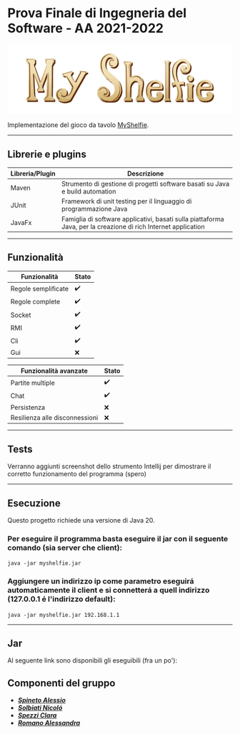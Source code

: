 # Prova Finale di Ingegneria del Software - AA 2021-2022

![MyShelfie](src/main/resources/images/Publisher%20material/Title%202000x618px.png)

Implementazione del gioco da tavolo [MyShelfie](https://www.craniocreations.it/prodotto/my-shelfie).

---

## Librerie e plugins

| Libreria/Plugin | Descrizione                                                                                                    |
|-----------------|----------------------------------------------------------------------------------------------------------------|
| Maven           | Strumento di gestione di progetti software basati su Java e build automation                                   |
| JUnit           | Framework di unit testing per il linguaggio di programmazione Java                                             |
| JavaFx          | Famiglia di software applicativi, basati sulla piattaforma Java, per la creazione di rich Internet application |

---

## Funzionalità

| Funzionalità        | Stato               |
|---------------------|---------------------|
| Regole semplificate | :heavy_check_mark:  |
| Regole complete     | :heavy_check_mark:  |
| Socket              | :heavy_check_mark:  |
| RMI                 | :heavy_check_mark:  |
| Cli                 | :heavy_check_mark:  |
| Gui                 | :x:                 |

| Funzionalità avanzate          | Stato              |
|--------------------------------|--------------------|
| Partite multiple               | :heavy_check_mark: |
| Chat                           | :heavy_check_mark: |
| Persistenza                    | :x:                |
| Resilienza alle disconnessioni | :x:                |

---

## Tests

Verranno aggiunti screenshot dello strumento Intellij per dimostrare il corretto funzionamento del programma (spero)

---


## Esecuzione

Questo progetto richiede una versione di Java 20.

### Per eseguire il programma basta eseguire il jar con il seguente comando (sia server che client): 

```
java -jar myshelfie.jar
```

### Aggiungere un indirizzo ip come parametro eseguirá automaticamente il client e si connetterá a quell indirizzo (127.0.0.1 é l'indirizzo default):

```
java -jar myshelfie.jar 192.168.1.1
```

---

## Jar

Al seguente link sono disponibili gli eseguibili (fra un po'):

## Componenti del gruppo

- [_**Spineto Alessio**_](https://github.com/Comodaino)
- [_**Solbiati Nicoló**_](https://github.com/NicoSolbia)
- [_**Spezzi Clara**_](https://github.com/claraspezzi)
- [_**Romano Alessandra**_](https://github.com/Aleromano01)
